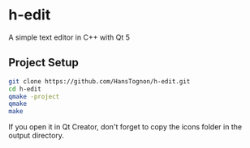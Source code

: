 # h-edit
A simple text editor in C++ with Qt 5
## Project Setup
```bash
git clone https://github.com/HansTognon/h-edit.git
cd h-edit
qmake -project
qmake
make
```
If you open it in Qt Creator, don't forget to copy the icons folder
in the output directory.
